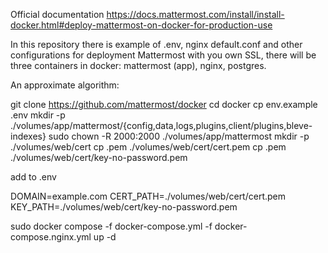 Official documentation
https://docs.mattermost.com/install/install-docker.html#deploy-mattermost-on-docker-for-production-use

In this repository there is example of .env, nginx default.conf and other configurations for deployment Mattermost with you own SSL, there will be three containers in docker: mattermost (app), nginx, postgres.


An approximate algorithm:


git clone https://github.com/mattermost/docker
cd docker
cp env.example .env
mkdir -p ./volumes/app/mattermost/{config,data,logs,plugins,client/plugins,bleve-indexes}
sudo chown -R 2000:2000 ./volumes/app/mattermost
mkdir -p ./volumes/web/cert
cp <PATH-TO-PRE-EXISTING-CERT>.pem ./volumes/web/cert/cert.pem
cp <PATH-TO-PRE-EXISTING-KEY>.pem ./volumes/web/cert/key-no-password.pem

add to .env

DOMAIN=example.com
CERT_PATH=./volumes/web/cert/cert.pem
KEY_PATH=./volumes/web/cert/key-no-password.pem

sudo docker compose -f docker-compose.yml -f docker-compose.nginx.yml up -d
